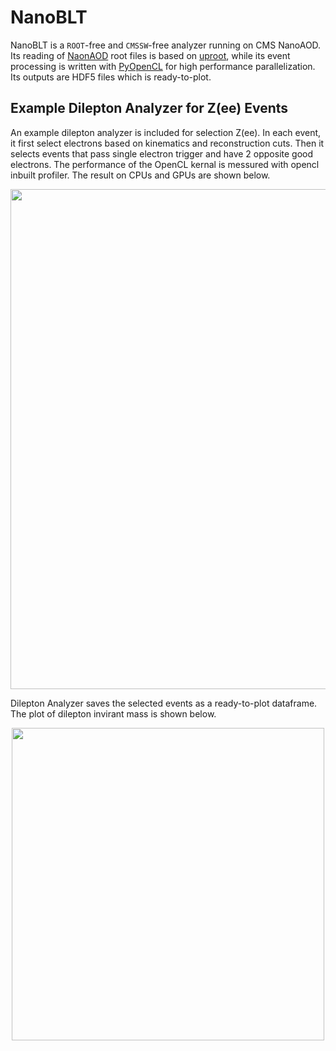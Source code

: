 # NanoBLT
NanoBLT is a `ROOT`-free and `CMSSW`-free analyzer running on CMS NanoAOD. Its reading of [NaonAOD](https://twiki.cern.ch/twiki/bin/view/CMSPublic/WorkBookNanoAOD) root files is based on [uproot](https://github.com/scikit-hep/uproot), while its event processing is written with [PyOpenCL](https://documen.tician.de/pyopencl/) for high performance parallelization. Its outputs are HDF5 files which is ready-to-plot.

## Example Dilepton Analyzer for Z(ee) Events
An example dilepton analyzer is included for selection Z(ee). In each event, it first select electrons based on kinematics and reconstruction cuts. Then it selects events that pass single electron trigger and have 2 opposite good electrons. 
The performance of the OpenCL kernal is messured with opencl inbuilt profiler. The result on CPUs and GPUs are shown below.

<p align="center">
<img src="https://github.com/ZihengChen/NanoBLT/blob/master/plots/throughputs.png" width="800">
</p>

Dilepton Analyzer saves the selected events as a ready-to-plot dataframe. The plot of dilepton invirant mass is shown below.

<p align="center">
<img src=https://github.com/ZihengChen/NanoBLT/blob/master/plots/Dilepton_mass.png width="500">
</p>
